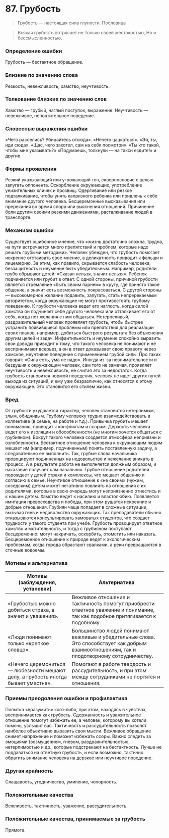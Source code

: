 # 87. Грубость
>Грубость — настоящая сила глупости.
Пословица

>Всякая грубость потрясает не 
Только своей жестокостью, 
Но и бессмысленностью.

### Определение ошибки
Грубость — бестактное обращение.

### Близкие по значению слова
Резкость, невежливость, хамство, неучтивость.

### Толкование близких по значению слов
Хамство — грубый, наглый поступок, выражение.
Неучтивость — невежливое, непочтительное поведение.

### Словесные выражения ошибки
«Чего расселись? Убирайтесь отсюда».
«Нечего цацкаться».
«Эй, ты, иди сюда».
«Щас, чего захотел, сам на себя посмотри».
«Ты кто такой, чтобы мне указывать?»
«Подумаешь, толкнули — на такси ездите!» и другие.

### Формы проявления
Резкий указывающий или угрожающий тон, сквернословие с целью запугать оппонента.
Оскорбление окружающих, употребление унизительных кличек и прозвищ.
Одергивание или резкое подталкивание, чтобы унять капризного ребенка или привлечь к себе внимание другого человека.
Бесцеремонные высказывания или пререкания во время спора или выяснения отношений.
Причинение боли другим своими резкими движениями, расталкивание людей в транспорте.

### Механизм ошибки
Существует ошибочное мнение, что «жизнь достаточно сложна, трудна, на пути встречается много препятствий и проблем, которые надо решать грубыми методами». Человек убежден, что грубость помогает искренне отстаивать свое мнение, а деликатность приводит к фальши и лицемерию. За этим, как правило, скрывается слабость человека, беззащитность и неумение быть убедительным. Например, родители грубо обрывают детей: «Сказал нельзя, значит нельзя». Ребенок подчиняется или грубит в ответ.
С одной стороны, причиной грубости является стремление «быть своим парнем» в кругу, где принято такое общение, а значит есть возможность покрасоваться. С другой стороны — высокомерное желание подавить, запугать, стать непререкаемым авторитетом, когда окружающие не могут противостоять грубому поведению.
К грубости человека ведет его наглость, когда силой хамства он подчиняет себе другого человека или отталкивает его от себя, когда нет желания с ним общаться.
Нетерпеливый, раздражительный человек проявляет грубость, чтобы быстрее устранить появившиеся проблемы или препятствия для реализации своих планов, например, добиться быстрого результата без объяснения другим целей и задач.
Инфантильность и неумение спокойно выразить свои доводы приводит к тому, что такого человека не понимают и не воспринимают всерьез, а он в ответ доказывает свою правоту через хамское, неучтивое поведение с применением грубой силы. Про таких говорят: «Сила есть, ума не надо».
Иногда из-за невнимательности и бездушия к окружающим человек, сам того не замечая, проявляет неучтивость и невежливость, не считая это за недостаток.
Когда грубость становится нормой поведения, человек не ищет других путей выхода из ситуаций, и ему уже безразлично, как относятся к этому окружающие. Это становится его стилем жизни.

### Вред
От грубости ухудшается характер, человек становится нетерпимым, злым, обидчивым.
Грубому человеку трудно взаимодействовать в коллективе (в семье, на работе и т.д.). Привычка грубить мешает пониманию, приводит к конфликтам и ссорам.
Дерзость человека ведет его к изоляции и обособленности (не многим хочется общаться с грубияном). Вокруг такого человека создается атмосфера неприязни и озлобленности.
Бестактное отношение человека к окружающим людям мешает им (например, подчиненным) понять поставленную задачу, а следовательно ее выполнить. Так, грубые слова начальника провоцируют подчиненных на недовольство и нежелание вникать в процесс. А в результате работа не выполняется должным образом, и наказание получает сам начальник.
Грубое отношение родителей порождает у детей страхи и комплексы, что мешает общению и согласию в семье. Неучтивое отношение к «не своим» (чужим, соседским) детям может негативно повлиять на отношения с их родителями, которые в свою очередь могут неприязненно отнестись и к нашим детям.
Хамство ведет к насилию и властолюбию. Появляется имитация превосходства и победы, при этом рушатся искренние и добрые отношения.
Грубиян чаще попадает в сложные ситуации, вызывая гнев и недовольство окружающих. Так преподаватели обычно отказываются консультировать хамоватых студентов, что создает трудности у такого студента при учебе.
Грубость провоцирует ответное хамство и мстительность, и тогда с грубияном поступают бесцеремонно: могут накричать, оскорбить, отомстить или наказать.
Бесцеремонное отношение к природе ведет к экологическим проблемам, когда города обрастают свалками, а реки превращаются в сточные водоемы.

### Мотивы и альтернатива
Мотивы (заблуждения, установки) | Альтернатива
---|---
«Грубостью можно добиться страха, а значит и уважения».	| Вежливое отношение и тактичность помогут приобрести ответное уважение и понимание, так как подобное притягивается к подобному.
«Люди понимают только «крепкое словцо».	| Большинство людей понимают вежливые и убедительные слова. Это способствует как добрым взаимоотношениям, так и плодотворному сотрудничеству.
«Нечего церемониться — любезности мешают делу, а грубость иногда бывает уместна».	| Помогают в работе твердость и рассудительность, и при этом между сотрудниками не портятся и отношения.

### Приемы преодоления ошибки и профилактика
Попытка «вразумить» кого-либо, при этом, находясь в чувствах, воспринимается как грубость. Сдержанность и уважительное отношение помогут избежать ее, а человек, которому вы хотели помочь, услышит вас.
Тактичность и рассудительность позволят наиболее объективно выразить свои мысли.
Вежливое обращение снимет напряжение и поможет избежать ссоры.
Важно следить за эмоциями (возмущением, гневом, раздражительностью, нетерпимостью и др., которые подстрекают на бестактность.
Лучше не поддаваться на ответную грубость, и если возможно, тактично обратить внимание человека на дерзкое или неучтивое поведение.

### Другая крайность
Слащавость, угодничество, умиление, чопорность.

### Положительные качества
Вежливость, тактичность, уважение, рассудительность.

### Положительные качества, принимаемые за грубость
Прямота. 

